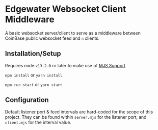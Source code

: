 # Edgewater Websocket Client Middleware

A basic websocket server/client to serve as a middleware between CoinBase public websocket feed and `n` clients.

## Installation/Setup

Requires node `v13.2.0` or later to make use of [MJS Support](https://nodejs.org/api/esm.html)

`npm install` or `yarn install`

`npm run start` or `yarn start`

## Configuration

Default listener port & feed intervals are hard-coded for the scope of this project. They can be found within `server.mjs` for the listener port, and `client.mjs` for the interval value.
